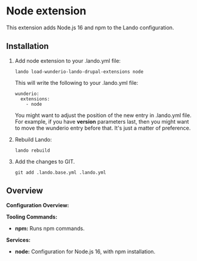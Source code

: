 # Node extension

This extension adds Node.js 16 and npm to the Lando configuration.

## Installation

1. Add node extension to your .lando.yml file:

   ```
   lando load-wunderio-lando-drupal-extensions node
   ```

   This will write the following to your .lando.yml file:

   ```
   wunderio:
     extensions:
       - node
   ```

   You might want to adjust the position of the new entry in .lando.yml file. For example, if you have
   **version** parameters last, then you might want to move the wunderio entry before that. It's just
   a matter of preference.

2. Rebuild Lando:

   ```
   lando rebuild
   ```

3. Add the changes to GIT.

   ```
   git add .lando.base.yml .lando.yml
   ```

## Overview

**Configuration Overview:**

**Tooling Commands:**

- **npm:** Runs npm commands.

**Services:**

- **node:** Configuration for Node.js 16, with npm installation.
